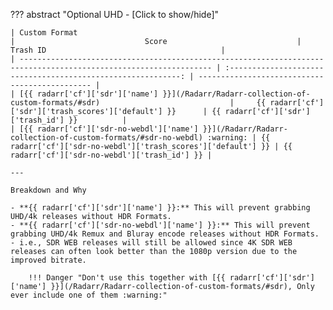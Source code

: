 ??? abstract "Optional UHD - [Click to show/hide]"

    | Custom Format                                                                                                     |                             Score                             | Trash ID                                       |
    | ----------------------------------------------------------------------------------------------------------------- | :-----------------------------------------------------------: | ---------------------------------------------- |
    | [{{ radarr['cf']['sdr']['name'] }}](/Radarr/Radarr-collection-of-custom-formats/#sdr)                             |     {{ radarr['cf']['sdr']['trash_scores']['default'] }}      | {{ radarr['cf']['sdr']['trash_id'] }}          |
    | [{{ radarr['cf']['sdr-no-webdl']['name'] }}](/Radarr/Radarr-collection-of-custom-formats/#sdr-no-webdl) :warning: | {{ radarr['cf']['sdr-no-webdl']['trash_scores']['default'] }} | {{ radarr['cf']['sdr-no-webdl']['trash_id'] }} |

    ---

    Breakdown and Why

    - **{{ radarr['cf']['sdr']['name'] }}:** This will prevent grabbing UHD/4k releases without HDR Formats.
    - **{{ radarr['cf']['sdr-no-webdl']['name'] }}:** This will prevent grabbing UHD/4k Remux and Bluray encode releases without HDR Formats. - i.e., SDR WEB releases will still be allowed since 4K SDR WEB releases can often look better than the 1080p version due to the improved bitrate.

        !!! Danger "Don't use this together with [{{ radarr['cf']['sdr']['name'] }}](/Radarr/Radarr-collection-of-custom-formats/#sdr), Only ever include one of them :warning:"
